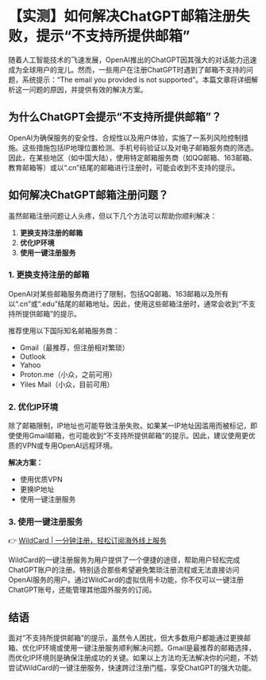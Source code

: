 # 【实测】如何解决ChatGPT邮箱注册失败，提示“不支持所提供邮箱”

随着人工智能技术的飞速发展，OpenAI推出的ChatGPT因其强大的对话能力迅速成为全球用户的宠儿。然而，一些用户在注册ChatGPT时遇到了邮箱不支持的问题，系统提示：“The email you provided is not supported”。本篇文章将详细解析这一问题的原因，并提供有效的解决方案。

## 为什么ChatGPT会提示“不支持所提供邮箱”？

OpenAI为确保服务的安全性、合规性以及用户体验，实施了一系列风险控制措施。这些措施包括IP地理位置检测、手机号码验证以及对电子邮箱服务商的筛选。因此，在某些地区（如中国大陆），使用特定邮箱服务商（如QQ邮箱、163邮箱、教育邮箱等）或以“.cn”结尾的邮箱进行注册时，可能会收到不支持的提示。

## 如何解决ChatGPT邮箱注册问题？

虽然邮箱注册问题让人头疼，但以下几个方法可以帮助你顺利解决：

1. **更换支持注册的邮箱**
2. **优化IP环境**
3. **使用一键注册服务**

### 1. 更换支持注册的邮箱

OpenAI对某些邮箱服务商进行了限制，包括QQ邮箱、163邮箱以及所有以“.cn”或“.edu”结尾的邮箱地址。因此，使用这些邮箱注册时，通常会收到“不支持所提供邮箱”的提示。

推荐使用以下国际知名邮箱服务商：
- Gmail（最推荐，但注册相对繁琐）
- Outlook
- Yahoo
- Proton.me（小众，之前可用）
- Yiles Mail（小众，目前可用）

### 2. 优化IP环境

除了邮箱限制，IP地址也可能导致注册失败。如果某一IP地址因滥用而被标记，即使使用Gmail邮箱，也可能收到“不支持所提供邮箱”的提示。因此，建议使用更优质的VPN或专用OpenAI远程环境。

**解决方案：**
- 使用优质VPN
- 更换IP地址
- 使用一键注册服务

### 3. 使用一键注册服务

👉 [WildCard | 一分钟注册，轻松订阅海外线上服务](https://bbtdd.com/WildCard)

WildCard的一键注册服务为用户提供了一个便捷的途径，帮助用户轻松完成ChatGPT账户的注册。特别适合那些希望避免繁琐注册流程或无法直接访问OpenAI服务的用户。通过WildCard的虚拟信用卡功能，你不仅可以一键注册ChatGPT账号，还能管理其他国外服务的订阅。

## 结语

面对“不支持所提供邮箱”的提示，虽然令人困扰，但大多数用户都能通过更换邮箱、优化IP环境或使用一键注册服务顺利解决问题。Gmail是最推荐的邮箱选择，而优化IP环境则是确保注册成功的关键。如果以上方法均无法解决你的问题，不妨尝试WildCard的一键注册服务，快速跨过注册门槛，享受ChatGPT的强大功能。